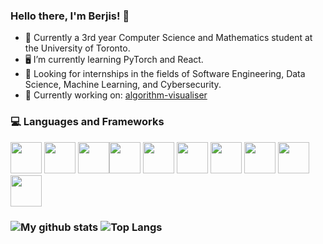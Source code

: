 ### Hello there, I'm Berjis! 👋

* 🎒 Currently a 3rd year Computer Science and Mathematics student at the University of Toronto.
* 🖥 I’m currently learning PyTorch and React.
* 💼 Looking for internships in the fields of Software Engineering, Data Science, Machine Learning, and Cybersecurity.
* 🔭 Currently working on: [algorithm-visualiser](https://github.com/BKPrograms/algorithm-visualiser/)

### 💻 Languages and Frameworks

<img src="https://cdn.worldvectorlogo.com/logos/python-5.svg" width="50" height="50"> <img src="https://cdn.worldvectorlogo.com/logos/numpy-1.svg" width="50" height="50"> <img src="https://cdn.worldvectorlogo.com/logos/java-4.svg" width="50" height="50"><img src="https://cdn.worldvectorlogo.com/logos/c.svg" width="50" height="50"> <img src="https://cdn.worldvectorlogo.com/logos/c-1.svg" width="50" height="50"> <img src="https://cdn.worldvectorlogo.com/logos/postgresql.svg" width="50" height="50"> <img src="https://cdn.worldvectorlogo.com/logos/html-1.svg" width="50" height="50"> <img src="https://cdn.worldvectorlogo.com/logos/css-3.svg" width="50" height="50"> <img src="https://cdn.worldvectorlogo.com/logos/logo-javascript.svg" width="50" height="50"> <img src="https://cdn.worldvectorlogo.com/logos/git-icon.svg" width="50" height="50">


### ![My github stats](https://github-readme-stats.vercel.app/api?username=BKPrograms&show_icons=true&theme=tokyonight) ![Top Langs](https://github-readme-stats.vercel.app/api/top-langs/?username=BKPrograms&layout=compact&theme=tokyonight)


<!--
**BKPrograms/BKPrograms** is a ✨ _special_ ✨ repository because its `README.md` (this file) appears on your GitHub profile.

Here are some ideas to get you started:

- 🔭 I’m currently working on ...
- 🌱 I’m currently learning ...
- 👯 I’m looking to collaborate on ...
- 🤔 I’m looking for help with ...
- 💬 Ask me about ...
- 📫 How to reach me: ...
- 😄 Pronouns: ...
- ⚡ Fun fact: ...
-->
